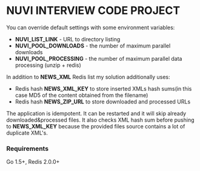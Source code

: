NUVI INTERVIEW CODE PROJECT
===========

You can override default settings with some environment variables:
- **NUVI_LIST_LINK** - URL to directory listing
- **NUVI_POOL_DOWNLOADS** - the number of maximum parallel downloads
- **NUVI_POOL_PROCESSING** - the number of maximum parallel data processing (unzip + redis)
  
In addition to **NEWS_XML** Redis list my solution additionally uses:
-  Redis hash **NEWS_XML_KEY** to store inserted XMLs hash sums(in this case MD5 of the content obtained from the filename)
-  Redis hash **NEWS_ZIP_URL** to store downloaded and processed URLs

The application is idempotent. It can be restarted and it will skip already downloaded&processed files. 
It also checks XML hash sum before pushing to **NEWS_XML_KEY** because the provided files source contains a lot of duplicate XML's.

### Requirements

Go 1.5+, Redis 2.0.0+
